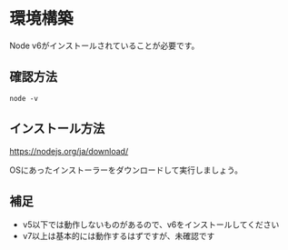 # 環境構築

Node v6がインストールされていることが必要です。

## 確認方法

```
node -v
```

## インストール方法

<https://nodejs.org/ja/download/>

OSにあったインストーラーをダウンロードして実行しましょう。

## 補足

- v5以下では動作しないものがあるので、v6をインストールしてください
- v7以上は基本的には動作するはずですが、未確認です
